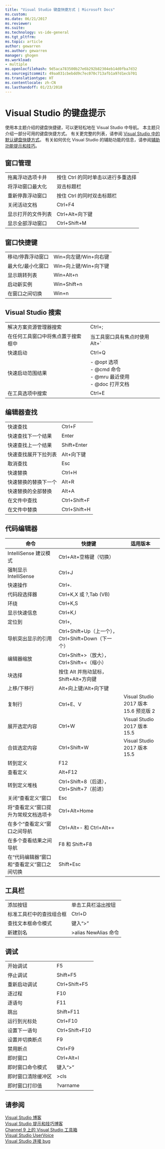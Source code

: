 ```yaml
---
title: "Visual Studio 键盘快捷方式 | Microsoft Docs"
ms.custom: 
ms.date: 06/21/2017
ms.reviewer: 
ms.suite: 
ms.technology: vs-ide-general
ms.tgt_pltfrm: 
ms.topic: article
author: gewarren
ms.author: gewarren
manager: ghogen
ms.workload:
- multiple
ms.openlocfilehash: 9d5aca783500b27e6b292b82304eb14d0fba7d32
ms.sourcegitcommit: 49aa031cbebdd9c7ec070c713afb1a97d1ecb701
ms.translationtype: HT
ms.contentlocale: zh-CN
ms.lasthandoff: 01/23/2018
---
```

# <a name="keyboard-tips-for-visual-studio"></a>Visual Studio 的键盘提示

使用本主题介绍的键盘快捷键，可以更轻松地在 Visual Studio 中导航。 本主题只介绍一部分可用的键盘快捷方式。 有关更完整的列表，请参阅 [Visual Studio 中的默认键盘快捷方式](../ide/default-keyboard-shortcuts-in-visual-studio.md)。 有关如何优化 Visual Studio 的辅助功能的信息，请参阅[辅助功能提示和技巧](../ide/reference/accessibility-tips-and-tricks.md)。

## <a name="window-management"></a>窗口管理

|||
|-|-|
|拖离浮动选项卡井|按住 Ctrl 的同时单击以进行多重选择|
|将浮动窗口最大化|双击标题栏|
|重新停靠浮动窗口|按住 Ctrl 的同时双击标题栏|
|关闭活动文档|Ctrl+F4|
|显示打开的文件列表|Ctrl+Alt+向下键|
|显示全部浮动窗口|Ctrl+Shift+M|

## <a name="window-shortcuts"></a>窗口快捷键

|||
|-|-|
|移动/停靠浮动窗口|Win+向左键/Win+向右键|
|最大化/最小化窗口|Win+向上键/Win+向下键|
|显示跳转列表|Win+Alt+n|
|启动新实例|Win+Shift+n|
|在窗口之间切换|Win+n|

## <a name="visual-studio-search"></a>Visual Studio 搜索

|||
|-|-|
|解决方案资源管理器搜索|Ctrl+;|
|在任何工具窗口中将焦点置于搜索框中|当工具窗口具有焦点时使用 Alt+`|
|快速启动|Ctrl+Q|
|快速启动范围结果|-   @opt 选项<br />-   @cmd 命令<br />-   @mru 最近使用<br />-   @doc 打开文档|
|在工具选项中搜索|Ctrl+E|

## <a name="editor-find"></a>编辑器查找

|||
|-|-|
|快速查找|Ctrl+F|
|快速查找下一个结果|Enter|
|快速查找上一个结果|Shift+Enter|
|快速查找展开下拉列表|Alt+向下键|
|取消查找|Esc|
|快速替换|Ctrl+H|
|快速替换的替换下一个|Alt+R|
|快速替换的全部替换|Alt+A|
|在文件中查找|Ctrl+Shift+F|
|在文件中替换|Ctrl+Shift+H|

##  <a name="BKMK_CodeEditor"></a>代码编辑器

|命令|快捷键|适用版本|
|-|-|-|
|IntelliSense 建议模式|Ctrl+Alt+空格键（切换）||
|强制显示 IntelliSense|Ctrl+J||
|快速操作|Ctrl+.||
|代码段选择器|Ctrl+K,X 或 ?,Tab (VB)||
|环绕|Ctrl+K,S||
|显示快速信息|Ctrl+K,I||
|定位到|Ctrl+,||
|导航突出显示的引用|Ctrl+Shift+Up（上一个），Ctrl+Shift+Down（下一个）||
|编辑器缩放|Ctrl+Shift+>（放大），Ctrl+Shift+<（缩小）||
|块选择|按住 Alt 并拖动鼠标，Shift+Alt+方向键||
|上移/下移行|Alt+向上键/Alt+向下键||
|复制行|Ctrl+E、V|Visual Studio 2017 版本 15.6 预览版 2|
|展开选定内容|Ctrl+W|Visual Studio 2017 版本 15.5|
|合拢选定内容|Ctrl+Shift+W|Visual Studio 2017 版本 15.5|
|转到定义|F12||
|查看定义|Alt+F12||
|转到定义堆栈|Ctrl+Shift+8（后退），Ctrl+Shift+7（前进）||
|关闭“查看定义”窗口|Esc||
|将“查看定义”窗口提升为常规文档选项卡|Ctrl+Alt+Home||
|在多个“查看定义”窗口之间导航|Ctrl+Alt+- 和 Ctrl+Alt+=||
|在多个查看结果之间导航|F8 和 Shift+F8||
|在“代码编辑器”窗口和“查看定义”窗口之间切换|Shift+Esc||

## <a name="toolbars"></a>工具栏

|||
|-|-|
|添加按钮|单击工具栏溢出按钮|
|标准工具栏中的查找组合框|Ctrl+D|
|查找文本框命令模式|键入“>”|
|新建别名|>alias NewAlias 命令|

## <a name="debugging"></a>调试

|||
|-|-|
|开始调试|F5|
|停止调试|Shift+F5|
|重新启动调试|Ctrl+Shift+F5|
|逐过程|F10|
|逐语句|F11|
|跳出|Shift+F11|
|运行到光标处|Ctrl+F10|
|设置下一语句|Ctrl+Shift+F10|
|设置并切换断点|F9|
|禁用断点|Ctrl+F9|
|即时窗口|Ctrl+Alt+I|
|即时窗口命令模式|键入“>”|
|即时窗口清除缓冲区|>cls|
|即时窗口打印值|?varname|

## <a name="see-also"></a>请参阅

[Visual Studio 博客](http://blogs.msdn.com/b/visualstudio)  
[Visual Studio 提示和技巧博客](http://blogs.msdn.com/b/zainnab)  
[Channel 9 上的 Visual Studio 工具箱](http://channel9.msdn.com/Shows/Visual-Studio-Toolbox)  
[Visual Studio UserVoice](http://visualstudio.uservoice.com/forums/121579-visual-studio)  
[Visual Studio 连接 bug](http://connect.microsoft.com/VisualStudio)
